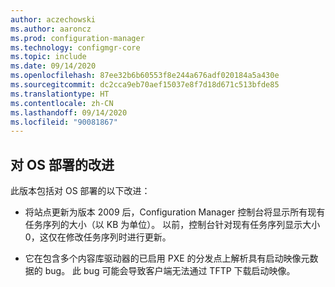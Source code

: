 ```yaml
---
author: aczechowski
ms.author: aaroncz
ms.prod: configuration-manager
ms.technology: configmgr-core
ms.topic: include
ms.date: 09/14/2020
ms.openlocfilehash: 87ee32b6b60553f8e244a676adf020184a5a430e
ms.sourcegitcommit: dc2cca9eb70aef15037e8f7d18d671c513bfde85
ms.translationtype: HT
ms.contentlocale: zh-CN
ms.lasthandoff: 09/14/2020
ms.locfileid: "90081867"
---
```

## <a name="improvements-to-os-deployment"></a><a name="bkmk_osd"></a>对 OS 部署的改进 

此版本包括对 OS 部署的以下改进：

- 将站点更新为版本 2009 后，Configuration Manager 控制台将显示所有现有任务序列的大小（以 KB 为单位）。<!--7799892--> 以前，控制台针对现有任务序列显示大小 0，这仅在修改任务序列时进行更新。

- 它在包含多个内容库驱动器的已启用 PXE 的分发点上解析具有启动映像元数据的 bug。<!--7068388--> 此 bug 可能会导致客户端无法通过 TFTP 下载启动映像。
